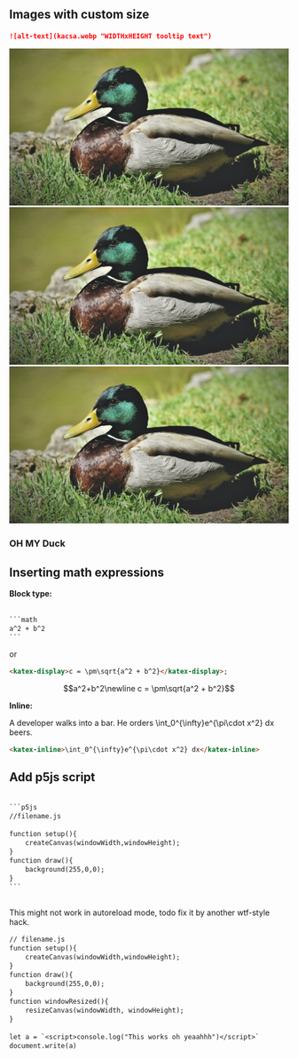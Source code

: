 
## Images with custom size
```md
![alt-text](kacsa.webp "WIDTHxHEIGHT tooltip text")
```

![kacsa](kacsa.webp "200x* oh")
![kacsa](kacsa.webp "200x150 my")
![kacsa](kacsa.webp "*x150 duck")   
 
### OH MY Duck
 
## Inserting math expressions
**Block type:**
<pre>
<code>
```math
a^2 + b^2
```</code></pre>
or
```html
<katex-display>c = \pm\sqrt{a^2 + b^2}</katex-display>;
```

```math
a^2+b^2\newline
c = \pm\sqrt{a^2 + b^2}
```

**Inline:**

A developer walks into a bar. He orders <katex-inline>\int_0^{\infty}e^{\pi\cdot x^2} dx</katex-inline> beers.
```html
<katex-inline>\int_0^{\infty}e^{\pi\cdot x^2} dx</katex-inline>
```

## Add p5js script
<pre>
<code>
```p5js 
//filename.js

function setup(){
    createCanvas(windowWidth,windowHeight);
}
function draw(){
    background(255,0,0);
}
```
</code>
</pre>

This might not work in autoreload mode, todo fix it by another wtf-style hack. 
```p5js
// filename.js
function setup(){
    createCanvas(windowWidth,windowHeight);
}
function draw(){
    background(255,0,0);
}
function windowResized(){
    resizeCanvas(windowWidth, windowHeight);
}

let a = `<script>console.log("This works oh yeaahhh")</script>`
document.write(a)
```
